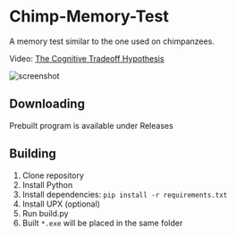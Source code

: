 # Chimp-Memory-Test
A memory test similar to the one used on chimpanzees.

Video: 
[The Cognitive Tradeoff Hypothesis](https://www.youtube.com/watch?v=ktkjUjcZid0)

![screenshot](https://user-images.githubusercontent.com/40371578/180417731-5faa5576-77a5-4c54-bdf0-790a6d37e5f5.png)

## Downloading
Prebuilt program is available under Releases

## Building
1. Clone repository
2. Install Python
3. Install dependencies: `pip install -r requirements.txt`
4. Install UPX (optional)
5. Run build.py
6. Built `*.exe` will be placed in the same folder
